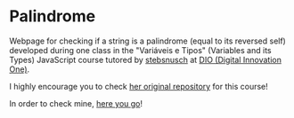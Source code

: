 # Palindrome
 Webpage for checking if a string is a palindrome (equal to its reversed self) developed during one class in the "Variáveis e Tipos" (Variables and its Types) JavaScript course tutored by [stebsnusch](https://github.com/stebsnusch) at [DIO (Digital Innovation One)](https://web.dio.me). 

 I highly encourage you to check [her original repository](https://github.com/stebsnusch/basecamp-javascript/tree/main/variaveis-e-tipos) for this course!

 In order to check mine, [here you go](https://o-patrick.github.io/palindrome)!